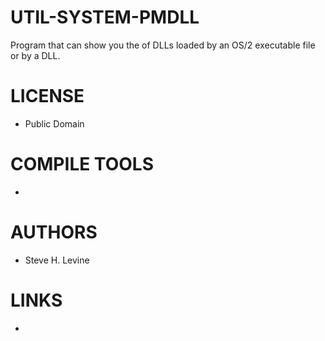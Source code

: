 UTIL-SYSTEM-PMDLL
==============

Program that can show you the of DLLs loaded by an OS/2 executable file or by a DLL.

LICENSE
===============
* Public Domain

COMPILE TOOLS
===============
* 

AUTHORS
===============
* Steve H. Levine

LINKS
===============
* 
